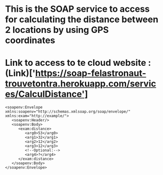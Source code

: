 # This is the SOAP service to access for calculating the distance between 2 locations by using GPS coordinates

# Link to access to te cloud website : (Link)['https://soap-felastronaut-trouvetontra.herokuapp.com/services/CalculDistance']

```
<soapenv:Envelope xmlns:soapenv="http://schemas.xmlsoap.org/soap/envelope/" xmlns:exam="http://example/">
   <soapenv:Header/>
   <soapenv:Body>
      <exam:distance>
         <arg0>53</arg0>
         <arg1>32</arg1>
         <arg2>12</arg2>
         <arg3>12</arg3>
         <!--Optional:-->
         <arg4>?</arg4>
      </exam:distance>
   </soapenv:Body>
</soapenv:Envelope>
```
